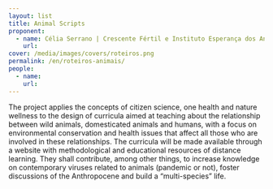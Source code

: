 ```yaml
---
layout: list
title: Animal Scripts
proponent:
  - name: Célia Serrano | Crescente Fértil e Instituto Esperança dos Anjos - Serrinha do Alambari, Resende, RJ
    url: 
cover: /media/images/covers/roteiros.png
permalink: /en/roteiros-animais/
people:
  - name: 
    url: 
---
```



  
The project applies the concepts of citizen science, one health and nature wellness to the design of curricula aimed at teaching about the relationship between wild animals, domesticated animals and humans, with a focus on environmental conservation and health issues that affect all those who are involved in these relationships. The curricula will be made available through a website with methodological and educational resources of distance learning. They shall contribute, among other things, to increase knowledge on contemporary viruses related to animals (pandemic or not), foster discussions of the Anthropocene and build a “multi-species” life.